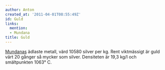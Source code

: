 ```yaml
---
author: Anton
created_at: '2011-04-01T08:55:49Z'
id: Guld
links:
  mention:
  - Mundana
title: Guld
---
```


[Mundanas] ädlaste metall, värd 10580 silver per kg. Rent viktmässigt är guld värt 20 gånger så
mycker som silver. Densiteten är 19,3 kg/l och smältpunkten 1063° C.

  [Mundanas]: Mundana
